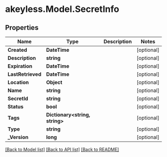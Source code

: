# akeyless.Model.SecretInfo

## Properties

Name | Type | Description | Notes
------------ | ------------- | ------------- | -------------
**Created** | **DateTime** |  | [optional] 
**Description** | **string** |  | [optional] 
**Expiration** | **DateTime** |  | [optional] 
**LastRetrieved** | **DateTime** |  | [optional] 
**Location** | **Object** |  | [optional] 
**Name** | **string** |  | [optional] 
**SecretId** | **string** |  | [optional] 
**Status** | **bool** |  | [optional] 
**Tags** | **Dictionary&lt;string, string&gt;** |  | [optional] 
**Type** | **string** |  | [optional] 
**_Version** | **long** |  | [optional] 

[[Back to Model list]](../README.md#documentation-for-models) [[Back to API list]](../README.md#documentation-for-api-endpoints) [[Back to README]](../README.md)


